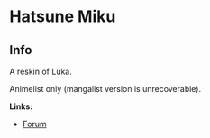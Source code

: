 # Hatsune Miku

## Info

A reskin of Luka.

Animelist only (mangalist version is unrecoverable).

**Links:**
- [Forum](https://myanimelist.net/forum/?topicid=618961)